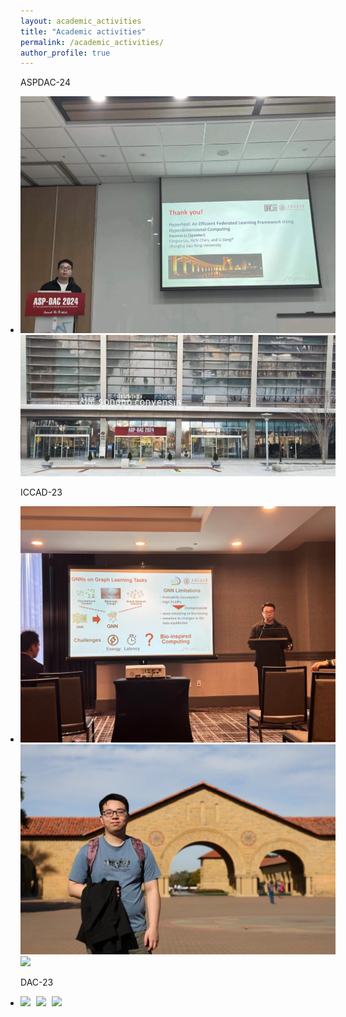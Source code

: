 ```yaml
---
layout: academic_activities
title: "Academic activities"
permalink: /academic_activities/
author_profile: true
---
```



<style>
  .imageWrapper {
  display: list-item;
  justify-content: left;
  align-items: center;
  }
  .imageWrapper img {
  /* width: 200px; */
  height: 30%;
  margin-right: 1%;
  }
</style>

<p>ASPDAC-24</p>
<p class="imageWrapper">
  <img src="../images/academic/aspdac_24_1.jpg">
  <img src="../images/academic/aspdac_24_2.jpg">
</p>

<p>ICCAD-23</p>
<p class="imageWrapper">
  <img src="../images/academic/iccad_23_1.jpg">
  <img src="../images/academic/iccad_23_2.jpg">
  <img src="../images/academic/iccad_23_3.jpg">
</p>

<p>DAC-23</p>
<p class="imageWrapper">
  <img src="../images/academic/dac_23_1.jpg">
  <img src="../images/academic/dac_23_2.jpg">
  <img src="../images/academic/dac_23_3.jpg">
</p>